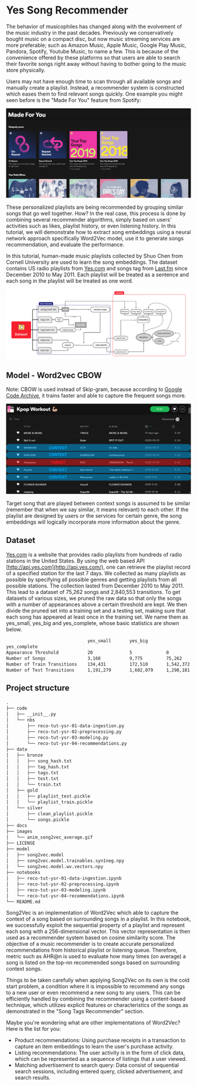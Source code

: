 # Yes Song Recommender

The behavior of musicophiles has changed along with the evolvement of the music industry in the past decades. Previously we conservatively bought music on a compact disc, but now music streaming services are more preferable; such as Amazon Music, Apple Music, Google Play Music, Pandora, Spotify, Youtube Music, to name a few. This is because of the convenience offered by these platforms so that users are able to search their favorite songs right away without having to bother going to the music store physically.

Users may not have enough time to scan through all available songs and manually create a playlist. Instead, a recommender system is constructed which eases them to find relevant songs quickly. One example you might seen before is the "Made For You" feature from Spotify:

![img](images/img1.png)

These personalized playlists are being recommended by grouping similar songs that go well together. How? In the real case, this process is done by combining several recommender algorithms, simply based on users' activities such as likes, playlist history, or even listening history. In this tutorial, we will demonstrate how to extract song embeddings using a neural network approach specifically Word2Vec model, use it to generate songs recommendation, and evaluate the performance.

In this tutorial, human-made music playlists collected by Shuo Chen from Cornell University are used to learn the song embeddings. The dataset contains US radio playlists from [Yes.com](http://yes.com/) and songs tag from [Last.fm](http://last.fm/) since December 2010 to May 2011. Each playlist will be treated as a sentence and each song in the playlist will be treated as one word.

![img](images/img2.png)

## Model - Word2vec CBOW

Note: CBOW is used instead of Skip-gram, because according to [Google Code Archive](https://code.google.com/archive/p/word2vec/), it trains faster and able to capture the frequent songs more.

![img](images/img3.png)

Target song that are played between context songs is assumed to be similar (remember that when we say similar, it means relevant) to each other. If the playlist are designed by users or the services for certain genre, the song embeddings will logically incorporate more information about the genre.

## Dataset
[Yes.com](http://yes.com/) is a website that provides radio playlists from hundreds of radio stations in the United States. By using the web based API [http://api.yes.com](http://api.yes.com/), one can retrieve the playlist record of a specified station for the last 7 days. We collected as many playlists as possible by specifying all possible genres and getting playlists from all possible stations. The collection lasted from December 2010 to May 2011. This lead to a dataset of 75,262 songs and 2,840,553 transitions. To get datasets of various sizes, we pruned the raw data so that only the songs with a number of appearances above a certain threshold are kept. We then divide the pruned set into a training set and a testing set, making sure that each song has appeared at least once in the training set. We name them as yes_small, yes_big and yes_complete, whose basic statistics are shown below.

```
                               yes_small       yes_big       yes_complete
Appearance Threshold           20              5             0
Number of Songs                3,168           9,775         75,262
Number of Train Transitions    134,431         172,510       1,542,372
Number of Test Transitions     1,191,279       1,602,079     1,298,181
```

## Project structure
```
.
├── code
│   ├── __init__.py
│   └── nbs
│       ├── reco-tut-ysr-01-data-ingestion.py
│       ├── reco-tut-ysr-02-preprocessing.py
│       ├── reco-tut-ysr-03-modeling.py
│       └── reco-tut-ysr-04-recommendations.py
├── data
│   ├── bronze
│   │   ├── song_hash.txt
│   │   ├── tag_hash.txt
│   │   ├── tags.txt
│   │   ├── test.txt
│   │   └── train.txt
│   ├── gold
│   │   ├── playlist_test.pickle
│   │   └── playlist_train.pickle
│   └── silver
│       ├── clean_playlist.pickle
│       └── songs.pickle
├── docs
├── images
│   └── anim_song2vec_average.gif
├── LICENSE
├── model
│   ├── song2vec.model
│   ├── song2vec.model.trainables.syn1neg.npy
│   └── song2vec.model.wv.vectors.npy
├── notebooks
│   ├── reco-tut-ysr-01-data-ingestion.ipynb
│   ├── reco-tut-ysr-02-preprocessing.ipynb
│   ├── reco-tut-ysr-03-modeling.ipynb
│   └── reco-tut-ysr-04-recommendations.ipynb
└── README.md
```

Song2Vec is an implementation of Word2Vec which able to capture the context of a song based on surrounding songs in a playlist. In this notebook, we successfully exploit the sequential property of a playlist and represent each song with a 256-dimensional vector. This vector representation is then used as a recommender system based on cosine similarity score. The objective of a music recommender is to create accurate personalized recommendations from historical playlist or listening queue. Therefore, metric such as AHR@n is used to evaluate how many times (on average) a song is listed on the top-nn recommended songs based on surrounding context songs.

Things to be taken carefully when applying Song2Vec on its own is the cold start problem, a condition where it is impossible to recommend any songs to a new user or even recommend a new song to any users. This can be efficiently handled by combining the recommender using a content-based technique, which utilizes explicit features or characteristics of the songs as demonstrated in the "Song Tags Recommender" section.

Maybe you're wondering what are other implementations of Word2Vec? Here is the list for you:

- Product recommendations: Using purchase receipts in a transaction to capture an item embeddings to learn the user's purchase activity.
- Listing recommendations: The user activity is in the form of click data, which can be represented as a sequence of listings that a user viewed.
- Matching advertisement to search query: Data consist of sequential search sessions, including entered query, clicked advertisement, and search results.
